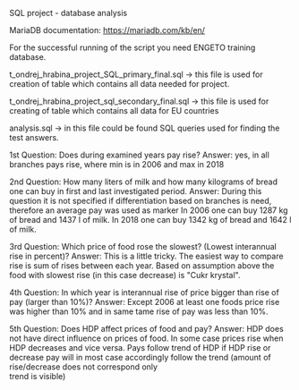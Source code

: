 SQL project - database analysis

MariaDB documentation: https://mariadb.com/kb/en/

For the successful running of the script you need ENGETO training database.

t_ondrej_hrabina_project_SQL_primary_final.sql -> this file is used for creation of table which contains all data needed for project.

t_ondrej_hrabina_project_sql_secondary_final.sql -> this file is used for creating of table which contains all data for EU countries

analysis.sql -> in this file could be found SQL queries used for finding the test answers.

1st Question: Does during examined years pay rise?
Answer: yes, in all branches pays rise, where min is in 2006 and max in 2018

2nd Question: How many liters of milk and how many kilograms of bread one can buy in first and last investigated period.
Answer: During this question it is not specified if differentiation based on branches is need, therefore an average pay was used as marker
        In 2006 one can buy 1287 kg of bread and 1437 l of milk. In 2018 one can buy 1342 kg of bread and 1642 l of milk. 

3rd Question: Which price of food rose the slowest? (Lowest interannual rise in percent)?
Answer: This is a little tricky. The easiest way to compare rise is sum of rises between each year. 
	Based on assumption above the food with slowest rise (in this case decrease) is "Cukr krystal".

4th Question: In which year is interannual rise of price bigger than rise of pay (larger than 10%)?
Answer: Except 2006 at least one foods price rise was higher than 10% and in same tame rise of pay was less than 10%.

5th Question: Does HDP affect prices of food and pay?
Answer: HDP does not have direct influence on prices of food. In some case prices rise when HDP decreases and vice versa. 
	Pays follow trend of HDP if HDP rise or decrease pay will in most case accordingly follow the trend (amount of rise/decrease does not correspond only    	
        trend is visible)
